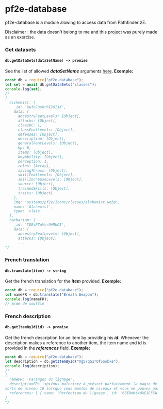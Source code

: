 # pf2e-database

pf2e-database is a module alowing to access data from Pathfinder 2E.

Disclaimer : the data doesn't belong to me and this project was purely made as an exercise.

### Get datasets

#### `db.getDataSets(dataSetName) -> promise`

See the list of allowed **_dataSetName_** arguments [here](https://github.com/foundryvtt/pf2e/tree/master/packs/data).
**Exemple:**

```javascript
const db = require("pf2e-database");
let set = await db.getDataSets("classes");
console.log(set);
/*
{
  alchemist: {
    _id: 'XwfcJuskrhI9GIjX',
    data: {
      ancestryFeatLevels: [Object],
      attacks: [Object],
      classDC: 1,
      classFeatLevels: [Object],
      defenses: [Object],
      description: [Object],
      generalFeatLevels: [Object],
      hp: 8,
      items: [Object],
      keyAbility: [Object],
      perception: 1,
      rules: [Array],
      savingThrows: [Object],
      skillFeatLevels: [Object],
      skillIncreaseLevels: [Object],
      source: [Object],
      trainedSkills: [Object],
      traits: [Object]
    },
    img: 'systems/pf2e/icons/classes/alchemist.webp',
    name: 'Alchemist',
    type: 'class'
  },
  barbarian: {
    _id: 'YDRiP7uVvr9WRhOI',
    data: {
      ancestryFeatLevels: [Object],
      attacks: [Object],
      ...
*/
```

### French translation

#### `db.translate(item) -> string`

Get the french translation for the **_item_** provided.
**Exemple:**

```javascript
const db = require("pf2e-database");
let nameFR = db.translate("Breath Weapon");
console.log(nameFR);
// Arme de souffle
```

### French description

#### `db.getItemById(id) -> promise`

Get the french description for an item by providing his **_id_**. Whenever the description makes a reference to another item, the item name and id is provided in the **_references_** field.
**Exemple:**

```javascript
const db = require("pf2e-database");
let description = db.getItemById("Xg57qG1rOfSSobke");
console.log(description);
/*
{
  nameFR: 'Parangon du lignage',
  descriptionFR: '<p>Vous maîtrisez à présent parfaitement la magie de votre lignage. Ajoutez deux sorts communs de niveau 10 de votre tradition à votre répertoire. Vous gagnez un unique emplacement de sort de niveau 10 que vous pouvez utiliser pour lancer l’un de ces deux sorts avec la capacité d’incantation de l’ensorceleur. Au contraire des autres emplacements de sort, vous ne gagnez pas plus de 
sorts de niveau 10 lorsque vous montez de niveaux et vous ne pouvez pas les utiliser avec des capacités qui vous permettent de lancer des sorts sans dépenser d’emplacements ou avec des pouvoirs qui vous procurent davantage d’emplacements de sort. Vous pouvez prendre le don d’ensorceleur <b>Perfection du lignage*</b> pour gagner un deuxième emplacement.</p>\r\n',
  references: [ { name: 'Perfection du lignage', id: '6SEDoht4dXEJE5SW' } ]
}
*/
```
